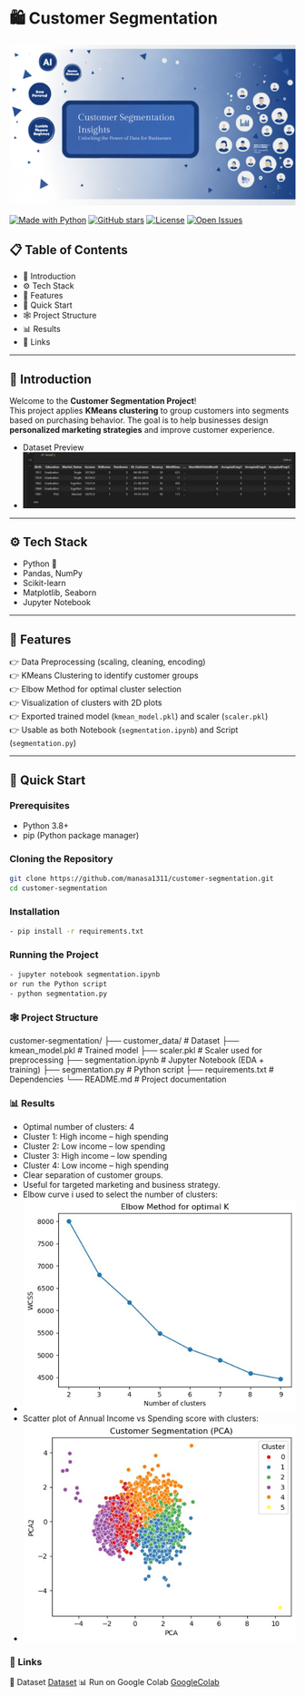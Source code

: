 # 🛍️ Customer Segmentation

![Project Banner](images/banner.png)


[![Made with Python](https://img.shields.io/badge/Made%20with-Python-3776AB?style=for-the-badge&logo=python&logoColor=white)](https://www.python.org/)
[![GitHub stars](https://img.shields.io/github/stars/manasa1311/Customersegmentation?style=for-the-badge&logo=github&logoColor=white)](https://github.com/your-username/your-repo/stargazers)
[![License](https://img.shields.io/badge/License-MIT-green?style=for-the-badge)](https://opensource.org/licenses/MIT)
[![Open Issues](https://img.shields.io/github/issues/manasa1311/Customersegmentation?style=for-the-badge&logo=github&logoColor=white)](https://github.com/your-username/your-repo/issues)


## 📋 Table of Contents
- 🤖 Introduction  
- ⚙️ Tech Stack  
- 🔋 Features  
- 🤸 Quick Start  
- 🕸️ Project Structure  
- 📊 Results  
- 🔗 Links  

---

## 🤖 Introduction
Welcome to the **Customer Segmentation Project**!  
This project applies **KMeans clustering** to group customers into segments based on purchasing behavior. The goal is to help businesses design **personalized marketing strategies** and improve customer experience.
- Dataset Preview
- ![Data head](images/datahead.jpg)
---

## ⚙️ Tech Stack
- Python 🐍  
- Pandas, NumPy  
- Scikit-learn  
- Matplotlib, Seaborn  
- Jupyter Notebook  

---

## 🔋 Features
👉 Data Preprocessing (scaling, cleaning, encoding)  
👉 KMeans Clustering to identify customer groups  
👉 Elbow Method for optimal cluster selection  
👉 Visualization of clusters with 2D plots  
👉 Exported trained model (`kmean_model.pkl`) and scaler (`scaler.pkl`)  
👉 Usable as both Notebook (`segmentation.ipynb`) and Script (`segmentation.py`)  

---

## 🤸 Quick Start

### Prerequisites
- Python 3.8+  
- pip (Python package manager)  

### Cloning the Repository
```bash
git clone https://github.com/manasa1311/customer-segmentation.git
cd customer-segmentation
```
### Installation 
```bash
- pip install -r requirements.txt
```
### Running the Project
```bash
- jupyter notebook segmentation.ipynb
or run the Python script
- python segmentation.py
```
### 🕸️ Project Structure
customer-segmentation/
├── customer_data/          # Dataset
├── kmean_model.pkl         # Trained model
├── scaler.pkl              # Scaler used for preprocessing
├── segmentation.ipynb      # Jupyter Notebook (EDA + training)
├── segmentation.py         # Python script
├── requirements.txt        # Dependencies
└── README.md               # Project documentation

### 📊 Results
- Optimal number of clusters: 4
- Cluster 1: High income – high spending
- Cluster 2: Low income – low spending
- Cluster 3: High income – low spending
- Cluster 4: Low income – high spending
- Clear separation of customer groups.
- Useful for targeted marketing and business strategy.
- Elbow curve i used to select the number of clusters:
- ![Elbow curve](images/elbow.jpg)
- Scatter plot of Annual Income vs Spending score with clusters:
- ![Clusters](images/Clusters.jpg)
### 🔗 Links
📂 Dataset
 [Dataset](https://www.kaggle.com/datasets/vishakhdapat/customer-segmentation-clustering)
📊 Run on Google Colab
[GoogleColab](https://colab.research.google.com/drive/1O_iuoQ2VgsDlNxq818E8TUnh-5Xjay-n?usp=sharing)
